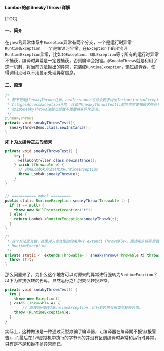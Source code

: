 

#### Lombok的@SneakyThrows详解

[TOC]

#### 一、简介

​	在`java`的异常体系中`Exception`异常有两个分支，一个是运行时异常`RuntimeException`，一个是编译时异常，在`Exception`下的所有非`RuntimeException`异常，比如`IOException`、`SQLException`等；所有的运行时异常不捕获，编译时异常是一定要捕获，否则编译会报错。`@SneakyThrows`就是利用了这一机制，将当前方法抛出的异常，包装成`RuntimeException`，骗过编译器，使得调用点可以不用显示处理异常信息。

#### 二、原理

```java
/*
 * 若不使用@SneakyThrows注解，newInsstance方法会要求抛出InstantiationException, 
 * IllegalAccessException异常，且调用sneakyThrowsTest()的地方需要捕获这些异常，
 * 加上@SneakyThrows注解之后就不需要捕获异常信息。
 */
@SneakyThrows
private void sneakyThrowsTest(){
  SneakyThrowsDemo.class.newInstance();
}
```

**如下为反编译之后的结果**

```java
private void sneakyThrowsTest() {
    try {
      HelloController.class.newInstance();
    } catch (Throwable e) {
      // 调用Lombok方法转化为RuntimeException
      throw Lombok.sneakyThrow(e);
    }
}


// =========== ombok =========
public static RuntimeException sneakyThrow(Throwable t) {
  if (t == null) {
    throw new NullPointerException("t");
  } else {
    return Lombok.<RuntimeException>sneakyThrow0(t);
  }
}

/*
 * 这个方法是关键，这里对入参类型的约束为<T extends Throwable>，而调用点将异常强转为
 * RuntimeException
 */
private static <T extends Throwable> T sneakyThrow0(Throwable t) throws T {
  throw (T)t;
}
```

那么问题来了，为什么这个地方可以对原来的异常进行强转为`RuntimeExcption`？以下为直接强转的代码，显然运行之后报类型转换异常。

```java
private void sneakyThrowsTest() {
  try {
    throw new Exception();
  } catch (Throwable e) {
		// 直接将e强转为RuntimeException，运行到这里会报类型转换异常。
    throw (RuntimeException)e;
  }
}
```

实际上，这种做法是一种通过泛型欺骗了编译器，让编译器在编译期不报错(报警告)，而最后在`JVM`虚拟机中执行的字节码的并没有区别编译时异常和运行时异常，只有是不是和抛不抛异常而已。































